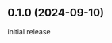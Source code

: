 <!-- ## [0.1.0](https://github.com/sketch7/aspnet-prerendering/compare/0.1.0...0.1.1) (2024-09-10) -->

## 0.1.0 (2024-09-10)

initial release